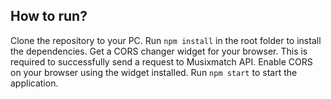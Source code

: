 ## How to run?

Clone the repository to your PC.
Run `npm install` in the root folder to install the dependencies.
Get a CORS changer widget for your browser. This is required to successfully send a request to Musixmatch API.
Enable CORS on your browser using the widget installed.
Run `npm start` to start the application.
